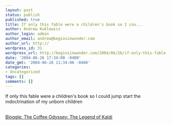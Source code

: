 ```yaml
---
layout: post
status: publish
published: true
title: If only this fable were a children's book so I cou...
author: Andrew Kuklewicz
author_login: admin
author_email: andrew@beginsinwonder.com
author_url: http://
wordpress_id: 31
wordpress_url: http://beginsinwonder.com/2004/06/26/if-only-this-fable-were-a-childrens-book-so-i-cou/
date: '2004-06-26 17:34:00 -0400'
date_gmt: '2004-06-26 11:34:00 -0400'
categories:
- Uncategorized
tags: []
comments: []
---
```

<p>If only this fable were a children's book so I could jump start the indoctrination of my unborn children
<p>
<br /><a href="http://www.bloggle.com/coffee/2004/06/legend-of-kaldi.php">Bloggle: The Coffee Odyssey: The Legend of Kaldi</a></p>
